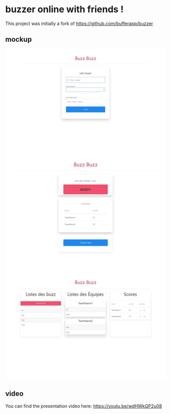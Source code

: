 # buzzer online with friends !

This project was initially a fork of https://github.com/bufferapp/buzzer

## mockup
![login](./misc/login.jpg)
![main_play](./misc/main_player.jpg)
![host](./misc/host_dashboard.jpg)

## video

You can find the presentation video here: https://youtu.be/wdHWkQP2u08
